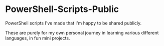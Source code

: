# PowerShell-Scripts-Public
PowerShell scripts I've made that I'm happy to be shared publicly. 

These are purely for my own personal journey in learning various different languages, in fun mini projects.


